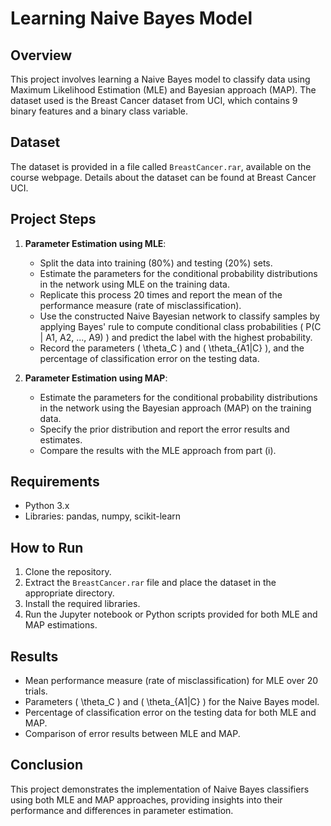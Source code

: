 # Learning Naive Bayes Model

## Overview
This project involves learning a Naive Bayes model to classify data using Maximum Likelihood Estimation (MLE) and Bayesian approach (MAP). The dataset used is the Breast Cancer dataset from UCI, which contains 9 binary features and a binary class variable.

## Dataset
The dataset is provided in a file called `BreastCancer.rar`, available on the course webpage. Details about the dataset can be found at Breast Cancer UCI.

## Project Steps
1. **Parameter Estimation using MLE**:
   - Split the data into training (80%) and testing (20%) sets.
   - Estimate the parameters for the conditional probability distributions in the network using MLE on the training data.
   - Replicate this process 20 times and report the mean of the performance measure (rate of misclassification).
   - Use the constructed Naive Bayesian network to classify samples by applying Bayes' rule to compute conditional class probabilities \( P(C | A1, A2, ..., A9) \) and predict the label with the highest probability.
   - Record the parameters \( \theta_C \) and \( \theta_{A1|C} \), and the percentage of classification error on the testing data.

2. **Parameter Estimation using MAP**:
   - Estimate the parameters for the conditional probability distributions in the network using the Bayesian approach (MAP) on the training data.
   - Specify the prior distribution and report the error results and estimates.
   - Compare the results with the MLE approach from part (i).

## Requirements
- Python 3.x
- Libraries: pandas, numpy, scikit-learn

## How to Run
1. Clone the repository.
2. Extract the `BreastCancer.rar` file and place the dataset in the appropriate directory.
3. Install the required libraries.
4. Run the Jupyter notebook or Python scripts provided for both MLE and MAP estimations.

## Results
- Mean performance measure (rate of misclassification) for MLE over 20 trials.
- Parameters \( \theta_C \) and \( \theta_{A1|C} \) for the Naive Bayes model.
- Percentage of classification error on the testing data for both MLE and MAP.
- Comparison of error results between MLE and MAP.

## Conclusion
This project demonstrates the implementation of Naive Bayes classifiers using both MLE and MAP approaches, providing insights into their performance and differences in parameter estimation.


